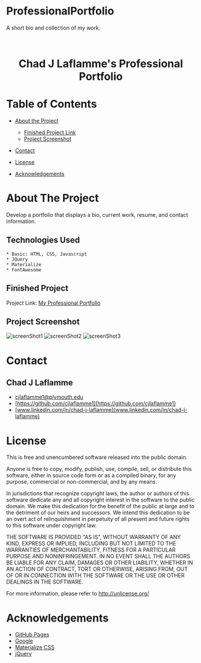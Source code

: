 # ProfessionalPortfolio
A short bio and collection of my work. 

<br />
  <h1 align="center">Chad J Laflamme's Professional Portfolio</h1>


<!-- TABLE OF CONTENTS -->
# Table of Contents
* [About the Project](#about-the-project)
   
    * [Finished Project Link](#finished-project)
    * [Project Screenshot](#project-screenshot)
* [Contact](#contact)
* [License](#license)
* [Acknowledgements](#acknowledgements)



<!-- ABOUT THE PROJECT -->
# About The Project

Develop a portfolio that displays a bio, current work, resume, and contact information.  


## Technologies Used
    * Basic: HTML, CSS, Javascript
    * JQuery
    * Materialize
    * FontAwesome


## Finished Project
Project Link: [My Professional Portfolio](https://cjlaflamme1.github.io/ProfessionalPortfolio/)


## Project Screenshot
![screenShot1](https://user-images.githubusercontent.com/64158642/90347868-f7c92d80-e000-11ea-96e2-3369bfea246e.jpg)
![screenShot2](https://user-images.githubusercontent.com/64158642/90347870-f8fa5a80-e000-11ea-91cd-a7983e84a939.jpg)
![screenShot3](https://user-images.githubusercontent.com/64158642/90347871-fac41e00-e000-11ea-807d-fcb38588e980.jpg)


<!-- CONTACT -->
# Contact

## Chad J Laflamme
* [cjlaflamme1@plymouth.edu](cjlaflamme1@plymouth.edu)
* [https://github.com/cjlaflamme1](https://github.com/cjlaflamme1)
* [www.linkedin.com/in/chad-j-laflamme](www.linkedin.com/in/chad-j-laflamme)

<!-- License -->
# License

This is free and unencumbered software released into the public domain.

Anyone is free to copy, modify, publish, use, compile, sell, or
distribute this software, either in source code form or as a compiled
binary, for any purpose, commercial or non-commercial, and by any
means.

In jurisdictions that recognize copyright laws, the author or authors
of this software dedicate any and all copyright interest in the
software to the public domain. We make this dedication for the benefit
of the public at large and to the detriment of our heirs and
successors. We intend this dedication to be an overt act of
relinquishment in perpetuity of all present and future rights to this
software under copyright law.

THE SOFTWARE IS PROVIDED "AS IS", WITHOUT WARRANTY OF ANY KIND,
EXPRESS OR IMPLIED, INCLUDING BUT NOT LIMITED TO THE WARRANTIES OF
MERCHANTABILITY, FITNESS FOR A PARTICULAR PURPOSE AND NONINFRINGEMENT.
IN NO EVENT SHALL THE AUTHORS BE LIABLE FOR ANY CLAIM, DAMAGES OR
OTHER LIABILITY, WHETHER IN AN ACTION OF CONTRACT, TORT OR OTHERWISE,
ARISING FROM, OUT OF OR IN CONNECTION WITH THE SOFTWARE OR THE USE OR
OTHER DEALINGS IN THE SOFTWARE.

For more information, please refer to <http://unlicense.org/>


<!-- ACKNOWLEDGEMENTS -->
# Acknowledgements
* [GitHub Pages](https://pages.github.com)
* [Google](https://www.google.com/)
* [Materialize CSS](https://materializecss.com/)
* [jQuery](https://jquery.com/)
